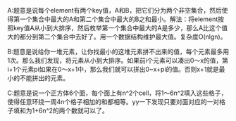 A:题意是说每个element有两个key值，A和B，把它们分为两个非空集合，然后使得第一个集合中最大的A和第二个集合中最大的B之和最小。解法：将element按照key值A从小到大排序，然后枚举第一个集合中最大的A是多少，那么A比这个值大的都分到第二个集合中去好了。用一个数据结构维护最大值。复杂度O(nlgn)。

B:题意是说给你一堆元素，让你找最小的这堆元素拼不出来的值，每个元素最多用1次。那么我们发现，将元素从小到大排序。如果前i个元素可以凑出0～x的值，第i+1个元素pi如果在0～x+1中，那么我们就可以拼出0~x+pi的值。否则x+1就是最小的不能拼出的元素。

C:题意是说一个正方体6个面，每个面上有n^2个cell，将1～6n^2填入这些格子，使得任意环绕一周4n个格子相加的和都相等。yy一下发现只要对面对应的一对格子填和为1+6n^2的两个数就可以了。
